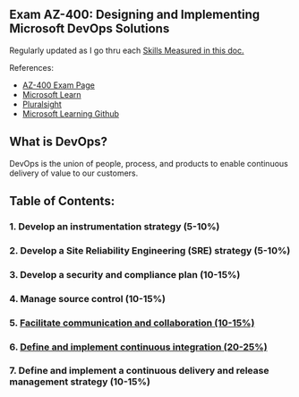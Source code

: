 ## Exam AZ-400: Designing and Implementing Microsoft DevOps Solutions
Regularly updated as I go thru each [Skills Measured in this doc.](https://query.prod.cms.rt.microsoft.com/cms/api/am/binary/RE3VP8d)

References:

* [AZ-400 Exam Page](https://docs.microsoft.com/en-us/learn/certifications/exams/az-400)
* [Microsoft Learn](https://docs.microsoft.com/en-us/learn/browse/?roles=devops-engineer&resource_type=learning%20path)
* [Pluralsight](https://app.pluralsight.com/paths/certificate/designing-and-implementing-microsoft-devops-solutions-az-400)
* [Microsoft Learning Github](https://github.com/MicrosoftLearning/AZ400-DesigningandImplementingMicrosoftDevOpsSolutions)

## What is DevOps?  
DevOps is the union of people, process, and products to enable continuous delivery of value to our customers.

## Table of Contents:  

### 1. Develop an instrumentation strategy (5-10%)  
### 2. Develop a Site Reliability Engineering (SRE) strategy (5-10%)  
### 3. Develop a security and compliance plan (10-15%)  
### 4. Manage source control (10-15%)  
### 5. [Facilitate communication and collaboration (10-15%)](./Communication_and_Collaboration/CC.md)  
### 6. [Define and implement continuous integration (20-25%)](./Continuous_Integration/CI.md)  
### 7. Define and implement a continuous delivery and release management strategy (10-15%)

